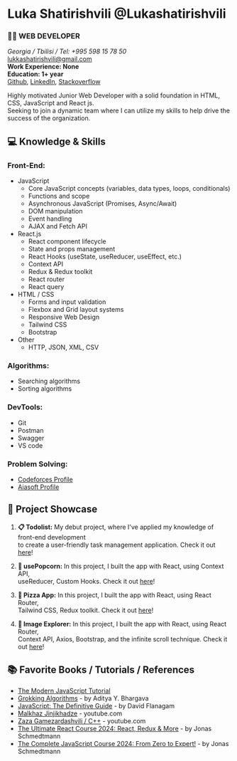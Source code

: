 # Luka Shatirishvili @Lukashatirishvili

### 👨‍💻 WEB DEVELOPER 

*Georgia / Tbilisi / Tel: +995 598 15 78 50* <br/> 
lukkashatirishvili@gmail.com <br/> 
**Work Experience: None** <br/>
**Education: 1+ year** <br/>
[Github](https://github.com/Lukashatirishvili), [LinkedIn](https://www.linkedin.com/in/luka-shatirishvili-a5861a223/), [Stackoverflow](https://stackoverflow.com/users/21602692/luka-shatirishvili)

Highly motivated Junior Web Developer with a solid foundation in HTML, CSS, JavaScript and React js. <br/> Seeking to join a dynamic team where I can utilize my skills to help drive the success of the organization.

## 💻 Knowledge & Skills

### **Front-End:** 
  - JavaScript
    - Core JavaScript concepts (variables, data types, loops, conditionals)
    - Functions and scope
    - Asynchronous JavaScript (Promises, Async/Await)
    - DOM manipulation
    - Event handling
    - AJAX and Fetch API
  - React.js
    - React component lifecycle
    - State and props management
    - React Hooks (useState, useReducer, useEffect, etc.)
    - Context API
    - Redux & Redux toolkit
    - React router
    - React query
  - HTML / CSS
    - Forms and input validation
    - Flexbox and Grid layout systems
    - Responsive Web Design
    - Tailwind CSS
    - Bootstrap
  - Other 
    - HTTP, JSON, XML, CSV
### **Algorithms:**
  - Searching algorithms
  - Sorting algorithms
### **DevTools:**
  -  Git
  -  Postman
  -  Swagger
  -  VS code
### **Problem Solving:** 
  - [Codeforces Profile](https://codeforces.com/profile/Lukashatirishvili)
  - [Aiasoft Profile](https://www.aiasoft.ge/profile/Lukashatirishvili)

## 🚀 Project Showcase

1. **📋 Todolist:** My debut project, where I've applied my knowledge of front-end development <br/> to create a user-friendly task management application. Check it out [here](https://todolist-app-two-rust.vercel.app/)!

2. **🍿 usePopcorn:** In this project, I built the app with React, using Context API, <br /> useReducer, Custom Hooks. Check it out [here](https://usepopcorn-app-five.vercel.app/)!

3. **🍕 Pizza App:** In this project, I built the app with React, using React Router, <br /> Tailwind CSS, Redux toolkit. Check it out [here](https://orderpizza-app.vercel.app/)!

4. **📸 Image Explorer:** In this project, I built the app with React, using React Router, <br /> Context API, Axios, Bootstrap, and the infinite scroll technique. Check it out [here](https://image-explorer-eight.vercel.app/)!

## 📚 Favorite Books / Tutorials / References

* [The Modern JavaScript Tutorial](https://javascript.info/)
* [Grokking Algorithms](https://g.co/kgs/8Xn1b4) - by Aditya Y. Bhargava
* [JavaScript: The Definitive Guide](https://g.co/kgs/Mj7qkx) - by David Flanagam
* [Malkhaz Jinjikhadze](https://www.youtube.com/playlist?list=PL2XGvKfYRbDvWZ2YNf-dVHp5Ak3EXAxd8) - youtube.com
* [Zaza Gamezardashvili / C++](https://www.youtube.com/playlist?list=PLJTvi6Vq8-z8GgVyxJq7dTnuFxSFPYVcJ) - youtube.com
* [The Ultimate React Course 2024: React, Redux & More](https://www.udemy.com/course/the-ultimate-react-course/) - by Jonas Schmedtmann
* [The Complete JavaScript Course 2024: From Zero to Expert!](https://www.udemy.com/course/the-complete-javascript-course/) - by Jonas Schmedtmann
